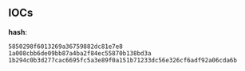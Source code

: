 
## IOCs

__hash__:

```text
5850298f6013269a36759882dc81e7e8
1a008cbb6de09bb87a4ba2f84ec55870b138bd3a
1b294c0b3d277cac6695fc5a3e89f0a151b71233dc56e326cf6adf92a06cda6b
```